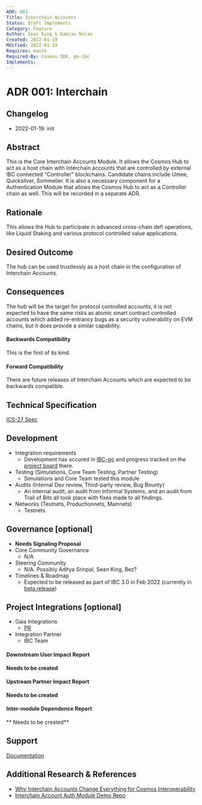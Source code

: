 ```yaml
---
ADR: 001
Title: Interchain Accounts
Status: Draft Implements
Category: Feature
Author: Sean King & Damian Nolan
Created: 2022-01-19
Mdified: 2022-01-19
Requires: mauth
Required-By: Cosmos-SDK, go-ibc
Implements:
---
```


# ADR 001: Interchain

## Changelog

- 2022-01-19: init

## Abstract

This is the Core Interchain Accounts Module. It allows the Cosmos Hub to act as a host chain with interchain accounts that are controlled by external IBC connected "Controller" blockchains. Candidate chains include Umee, Quicksilver, Sommelier. It is also a necessary component for a Authentication Module that allows the Cosmos Hub to act as a Controller chain as well. This will be recorded in a separate ADR.

## Rationale
This allows the Hub to participate in advanced cross-chain defi operations, like Liquid Staking and various protocol controlled value applications.

## Desired Outcome
The hub can be used trustlessly as a host chain in the configuration of Interchain Accounts.

## Consequences
The hub will be the target for protocol controlled accounts, it is not expected to have the same risks as atomic smart contract controlled accounts which added re-entrancy bugs as a security vulnerability on EVM chains, but it does provide a similar capability.

#### Backwards Compatibility
This is the first of its kind.

#### Forward Compatibility
There are future releases of Interchain Accounts which are expected to be backwards compatible.

## Technical Specification
[ICS-27 Spec](https://github.com/cosmos/ibc/blob/master/spec/app/ics-027-interchain-accounts/README.md)

## Development
- Integration requirements
  - Development has occured in [IBC-go](https://github.com/cosmos/ibc-go) and progress tracked on the [project board](https://github.com/orgs/cosmos/projects/7/views/7) there.
- Testing (Simulations, Core Team Testing, Partner Testing)
  - Simulations and Core Team tested this module
- Audits (Internal Dev review, Third-party review, Bug Bounty)
  - An internal audit, an audit from Informal Systems, and an audit from Trail of Bits all took place with fixes made to all findings.
- Networks (Testnets, Productionnets, Mainnets)
  - Testnets

## Governance [optional]
- **Needs Signaling Proposal**
- Core Community Governance
  -  N/A
- Steering Community
  -  N/A. Possibly Aditya Srinpal, Sean King, Bez?
- Timelines & Roadmap
  - Expected to be released as part of IBC 3.0 in Feb 2022 (currently in [beta release](https://github.com/cosmos/ibc-go/releases/tag/v3.0.0-beta1))

## Project Integrations [optional]
- Gaia Integrations
  - [PR](https://github.com/cosmos/gaia/pull/1150)
- Integration Partner
  - IBC Team

#### Downstream User Impact Report
**Needs to be created**

#### Upstream Partner Impact Report
**Needs to be created**

#### Inter-module Dependence Report
** Needs to be created**

## Support
[Documentation](https://ibc.cosmos.network/main/app-modules/interchain-accounts/overview.html)

## Additional Research & References
 * [Why Interchain Accounts Change Everything for Cosmos Interoperability](https://medium.com/chainapsis/why-interchain-accounts-change-everything-for-cosmos-interoperability-59c19032bf11)
 * [Interchain Account Auth Module Demo Repo](https://github.com/cosmos/interchain-accounts)
